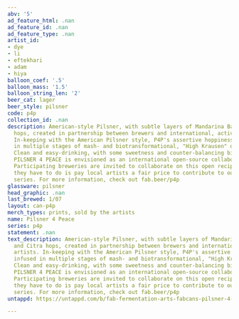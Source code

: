 ```yaml
---
abv: '5'
ad_feature_html: .nan
ad_feature_id: .nan
ad_feature_type: .nan
artist_id:
- dye
- li
- eftekhari
- adam
- hiya
balloon_coef: '.5'
balloon_mass: '1.5'
balloon_string_len: '2'
beer_cat: lager
beer_style: pilsner
code: p4p
collection_id: .nan
description: American-style Pilsner, with subtle layers of Mandarina Bavaria and Citra
  hops, created in partnership between brewers and international, activist artists.
  In-keeping with the American Pilsner style, P4P's assertive hoppiness is infused
  in multiple stages of mash- and biotransformational, "High Krausen" dry-hopping.
  Clean and easy-drinking, with some sweetness and counter-balancing bitterness, the
  PILSNER 4 PEACE is envisioned as an international open-source collaboration beer.
  Participating breweries are invited to collaborate on this open recipe, and all
  they have to do is pay local artists a fair price to contribute to our global art
  series. For more information, check out fab.beer/p4p
glassware: pilsner
head_graphic: .nan
last_brewed: 1/07
layout: can-p4p
merch_types: prints, sold by the artists
name: Pilsner 4 Peace
series: p4p
statement: .nan
text_description: American-style Pilsner, with subtle layers of Mandarina Bavaria
  and Citra hops, created in partnership between brewers and international, activist
  artists. In-keeping with the American Pilsner style, P4P's assertive hoppiness is
  infused in multiple stages of mash- and biotransformational, "High Krausen" dry-hopping.
  Clean and easy-drinking, with some sweetness and counter-balancing bitterness, the
  PILSNER 4 PEACE is envisioned as an international open-source collaboration beer.
  Participating breweries are invited to collaborate on this open recipe, and all
  they have to do is pay local artists a fair price to contribute to our global art
  series. For more information, check out fab.beer/p4p
untappd: https://untappd.com/b/fab-fermentation-arts-fabcans-pilsner-4-peace-p4p/3657979

---
```

